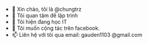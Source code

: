 - 👋 Xin chào, tôi là @chungtrz
- 👀 Tôi quan tâm đế lập trình
- 🌱 Tôi hiện đang học   IT 
- 💞️ Tôi muốn cộng tác trên  facebook.
- 📫 Liên hệ với tôi qua email: gauden1103 @gmail.com
